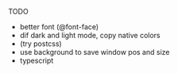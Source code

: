 TODO
* better font (@font-face)
* dif dark and light mode, copy native colors
* (try postcss)
* use background to save window pos and size
* typescript